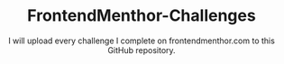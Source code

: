 <h1 align="center">FrontendMenthor-Challenges</h1>
<p align="center">I will upload every challenge I complete on frontendmenthor.com to this GitHub repository.</p>
